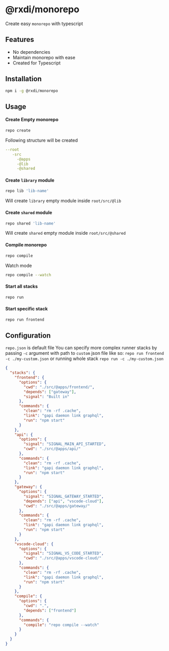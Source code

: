 # @rxdi/monorepo

Create easy `monorepo` with typescript

## Features

- No dependencies
- Maintain monorepo with ease
- Created for Typescript

## Installation

```bash
npm i -g @rxdi/monorepo
```

## Usage

#### Create Empty monorepo

```bash
repo create
```

Following structure will be created

```yml
--root
   -src
     -@apps
     -@lib
     -@shared
```

#### Create `library` module

```bash
repo lib 'lib-name'
```

Will create `library` empty module inside `root/src/@lib`

#### Create `shared` module

```bash
repo shared 'lib-name'
```

Will create `shared` empty module inside `root/src/@shared`

#### Compile monorepo

```bash
repo compile
```

Watch mode

```bash
repo compile --watch
```

#### Start all stacks

```bash
repo run
```

#### Start specific stack

```bash
repo run frontend
```

## Configuration
`repo.json` is default file
You can specify more complex runner stacks by passing `-c` argument with path to `custom` json file like so: `repo run frontend -c ./my-custom.json` or running whole stack `repo run -c ./my-custom.json`
```json
{
  "stacks": {
    "frontend": {
      "options": {
        "cwd": "./src/@apps/frontend/",
        "depends": ["gateway"],
        "signal": "Built in"
      },
      "commands": {
        "clean": "rm -rf .cache",
        "link": "gapi daemon link graphql",
        "run": "npm start"
      }
    },
    "api": {
      "options": {
        "signal": "SIGNAL_MAIN_API_STARTED",
        "cwd": "./src/@apps/api/"
      },
      "commands": {
        "clean": "rm -rf .cache",
        "link": "gapi daemon link graphql",
        "run": "npm start"
      }
    },
    "gateway": {
      "options": {
        "signal": "SIGNAL_GATEWAY_STARTED",
        "depends": ["api", "vscode-cloud"],
        "cwd": "./src/@apps/gateway/"
      },
      "commands": {
        "clean": "rm -rf .cache",
        "link": "gapi daemon link graphql",
        "run": "npm start"
      }
    },
    "vscode-cloud": {
      "options": {
        "signal": "SIGNAL_VS_CODE_STARTED",
        "cwd": "./src/@apps/vscode-cloud/"
      },
      "commands": {
        "clean": "rm -rf .cache",
        "link": "gapi daemon link graphql",
        "run": "npm start"
      }
    },
    "compile": {
      "options": {
        "cwd": ".",
        "depends": ["frontend"]
      },
      "commands": {
        "compile": "repo compile --watch"
      }
    }
  }
}
```